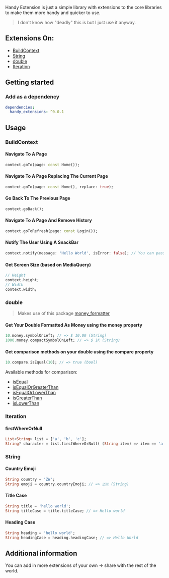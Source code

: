 Handy Extension is just a simple library with extensions to the core libraries to make them more handy and quicker to use. 

> I don't know how "deadly" this is but I just use it anyway.

## Extensions On:
- [BuildContext](https://api.flutter.dev/flutter/widgets/BuildContext-class.html)
- [String](https://api.flutter.dev/flutter/dart-core/String-class.html)
- [double](https://api.flutter.dev/flutter/dart-core/double-class.html)
- [Iteration](https://api.flutter.dev/flutter/dart-core/Iterator-class.html)

## Getting started
### Add as a dependency
```yaml
dependencies:
  handy_extensions: ^0.0.1
```

## Usage

### BuildContext

#### Navigate To A Page
```dart
context.goTo(page: const Home());
```

#### Navigate To A Page Replacing The Current Page
```dart
context.goTo(page: const Home(), replace: true);
```

#### Go Back To The Previous Page
```dart
context.goBack();
```

#### Navigate To A Page And Remove History
```dart
context.goToRefresh(page: const Login());
```

#### Notify The User Using A SnackBar
```dart
context.notify(message: 'Hello World', isError: false); // You can pass the isError argument or leave it, it will default to false
```

#### Get Screen Size (based on MediaQuery)
```dart
// Height
context.height;
// Width
context.width;
```

### double
> Makes use of this package [money_formatter](https://pub.dev/packages/money_formatter)
#### Get Your Double Formatted As Money using the money property
```dart
10.money.symbolOnLeft; // => $ 10.00 (String)
1000.money.compactSymbolOnLeft; // => $ 1K (String)
```

#### Get comparison methods on your double using the compare property
```dart
10.compare.isEqual(10); // => true (bool)
```

Available methods for comparison:
- [isEqual](https://pub.dev/documentation/money_formatter/latest/money_formatter/MoneyFormatterCompare/isEqual.html)
- [isEqualOrGreaterThan](https://pub.dev/documentation/money_formatter/latest/money_formatter/MoneyFormatterCompare/isEqualOrGreaterThan.html)
- [isEqualOrLowerThan](https://pub.dev/documentation/money_formatter/latest/money_formatter/MoneyFormatterCompare/isEqualOrLowerThan.html)
- [isGreaterThan](https://pub.dev/documentation/money_formatter/latest/money_formatter/MoneyFormatterCompare/isGreaterThan.html)
- [isLowerThan](https://pub.dev/documentation/money_formatter/latest/money_formatter/MoneyFormatterCompare/isLowerThan.html)


### Iteration
#### firstWhereOrNull
```dart
List<String> list = ['a', 'b', 'c'];
String? character = list.firstWhereOrNull( (String item) => item == 'a'); // => 'a' (String) or null (null)
```

### String
#### Country Emoji
```dart
String country = 'ZW';
String emoji = country.countryEmoji; // => 🇿🇼 (String)
```

#### Title Case
```dart
String title = 'hello world';
String titleCase = title.titleCase; // => Hello world
```

#### Heading Case
```dart
String heading = 'hello world';
String headingCase = heading.headingCase; // => Hello World
```

## Additional information
You can add in more extensions of your own -> share with the rest of the world.
